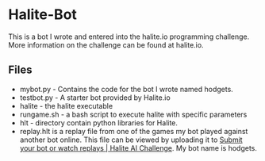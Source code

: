 # Halite-Bot
This is a bot I wrote and entered into the halite.io programming challenge. More information on the challenge can be found at halite.io.

## Files
* mybot.py  - Contains the code for the bot I wrote named hodgets.
* testbot.py - A starter bot provided by Halite.io
* halite - the halite executable
* rungame.sh - a bash script to execute halite with specific parameters
* hlt - directory contain python libraries for Halite.
* replay.hlt is a replay file from one of the games my bot played against another bot online. This file can be viewed by uploading it to [Submit your bot or watch replays | Halite AI Challenge](https://halite.io/play-programming-challenge). My bot name is hodgets. 
